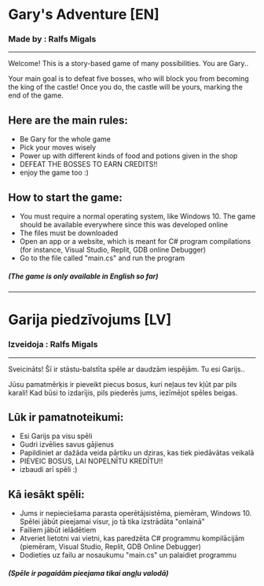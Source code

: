 # **Gary's Adventure [EN]**
### **Made by : Ralfs Migals**
---
Welcome! This is a story-based game of many possibilities. You are Gary..

Your main goal is to defeat five bosses, who will block you from becoming the king of the castle! Once you do, the castle will be yours, marking the end of the game.

## Here are the main rules:
- Be Gary for the whole game
- Pick your moves wisely
- Power up with different kinds of food and potions given in the shop
- DEFEAT THE BOSSES TO EARN CREDITS!!
- enjoy the game too :\)

## How to start the game:
- You must require a normal operating system, like Windows 10. The game should be available everywhere since this was developed online
- The files must be downloaded
- Open an app or a website, which is meant for C# program compilations (for instance, Visual Studio, Replit, GDB online Debugger)
- Go to the file called "main.cs" and run the program

##### (The game is only available in English so far)
---
# **Garija piedzīvojums [LV]**
### **Izveidoja : Ralfs Migals**
---
Sveicināts! Šī ir stāstu-balstīta spēle ar daudzām iespējām. Tu esi Garijs..

Jūsu pamatmērķis ir pieveikt piecus bosus, kuri neļaus tev kļūt par pils karali! Kad būsi to izdarījis, pils piederēs jums, iezīmējot spēles beigas.

## Lūk ir pamatnoteikumi:
- Esi Garijs pa visu spēli
- Gudri izvēlies savus gājienus
- Papildiniet ar dažāda veida pārtiku un dziras, kas tiek piedāvātas veikalā
- PIEVEIC BOSUS, LAI NOPELNĪTU KREDĪTU!!
- izbaudi arī spēli :\)

## Kā iesākt spēli:
- Jums ir nepieciešama parasta operētājsistēma, piemēram, Windows 10. Spēlei jābūt pieejamai visur, jo tā tika izstrādāta "onlainā"
- Failiem jābūt ielādētiem
- Atveriet lietotni vai vietni, kas paredzēta C# programmu kompilācijām (piemēram, Visual Studio, Replit, GDB Online Debugger)
- Dodieties uz failu ar nosaukumu "main.cs" un palaidiet programmu


##### (Spēle ir pagaidām pieejama tikai angļu valodā)